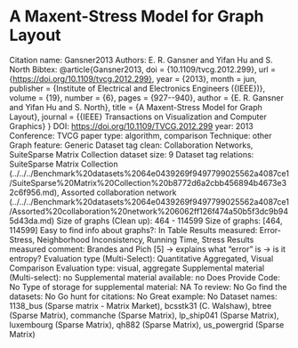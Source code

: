 # A Maxent-Stress Model for Graph Layout

Citation name: Gansner2013
Authors: E. R. Gansner and Yifan Hu and S. North
Bibtex: @article{Gansner2013,
doi = {10.1109/tvcg.2012.299},
url = {https://doi.org/10.1109/tvcg.2012.299},
year = {2013},
month = jun,
publisher = {Institute of Electrical and Electronics Engineers ({IEEE})},
volume = {19},
number = {6},
pages = {927--940},
author = {E. R. Gansner and Yifan Hu and S. North},
title = {A Maxent-Stress Model for Graph Layout},
journal = {{IEEE} Transactions on Visualization and Computer Graphics}
}
DOI: https://doi.org/10.1109/TVCG.2012.299
year: 2013
Conference: TVCG
paper type: algorithm, comparison
Technique: other
Graph feature: Generic
Dataset tag clean: Collaboration Networks, SuiteSparse Matrix Collection
dataset size: 9
Dataset tag relations: SuiteSparse Matrix Collection (../../../Benchmark%20datasets%2064e0439269f9497799025562a4087ce1/SuiteSparse%20Matrix%20Collection%20b8772d6a2cbb456894b4673e32c6f956.md), Assorted collaboration network (../../../Benchmark%20datasets%2064e0439269f9497799025562a4087ce1/Assorted%20collaboration%20network%206062ff126f474a50b5f3dc9b945d43da.md)
Size of graphs (Clean up): 464 - 114599
Size of graphs: [464, 114599]
Easy to find info about graphs?: In Table
Results measured: Error-Stress, Neighborhood Inconsistency, Running Time, Stress
Results measured comment: Brandes and Pich [5] → explains what “error” is → is it entropy?
Evaluation type (Multi-Select): Quantitative Aggregated, Visual Comparison
Evaluation type: visual, aggregate
Supplemental material (Multi-select): no
Supplemental material available: no
Does Provide Code: No
Type of storage for supplemental material: NA
To review: No
Go find the datasets: No
Go hunt for citations: No
Great example: No
Dataset names: 1138_bus (Sparse matrix - Matrix Market), bcsstk31 (C. Walshaw), btree (Sparse Matrix), commanche (Sparse Matrix), lp_ship041 (Sparse Matrix), luxembourg (Sparse Matrix), qh882 (Sparse Matrix), us_powergrid (Sparse Matrix)